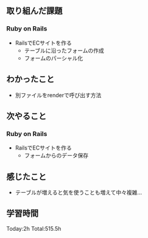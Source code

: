 ## 取り組んだ課題
### Ruby on Rails
- RailsでECサイトを作る
  - テーブルに沿ったフォームの作成
  - フォームのパーシャル化
## わかったこと
- 別ファイルをrenderで呼び出す方法
## 次やること
### Ruby on Rails
- RailsでECサイトを作る
  - フォームからのデータ保存
## 感じたこと
- テーブルが増えると気を使うことも増えて中々複雑...
## 学習時間
Today:2h Total:515.5h